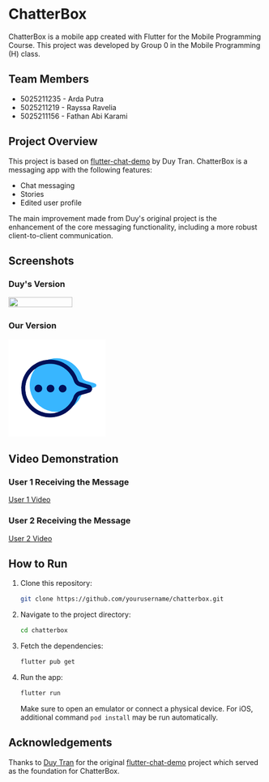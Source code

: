 # ChatterBox

ChatterBox is a mobile app created with Flutter for the Mobile Programming Course. This project was developed by Group 0 in the Mobile Programming (H) class.

## Team Members
- 5025211235 - Arda Putra
- 5025211219 - Rayssa Ravelia
- 5025211156 - Fathan Abi Karami

## Project Overview
This project is based on [flutter-chat-demo](https://github.com/duytq94/flutter-chat-demo) by Duy Tran. ChatterBox is a messaging app with the following features:
- Chat messaging
- Stories
- Edited user profile

The main improvement made from Duy's original project is the enhancement of the core messaging functionality, including a more robust client-to-client communication.

## Screenshots

### Duy's Version
<img src="https://raw.githubusercontent.com/duytq94/flutter-chat-demo/master/screenshots/FlutterChatDemo.gif" height="50%" width="50%">

### Our Version
![Our Version](images/app_icon.png) <!-- Replace with the actual screenshot path -->

## Video Demonstration
### User 1 Receiving the Message
[User 1 Video](screenshots/user1.mp4) <!-- Replace `path_to_user1_video.mp4` with the actual path -->

### User 2 Receiving the Message
[User 2 Video](screenshots/user2.mp4) <!-- Replace `path_to_user2_video.mp4` with the actual path -->


## How to Run
1. Clone this repository:
    ```sh
    git clone https://github.com/yourusername/chatterbox.git
    ```
2. Navigate to the project directory:
    ```sh
    cd chatterbox
    ```
3. Fetch the dependencies:
    ```sh
    flutter pub get
    ```
4. Run the app:
    ```sh
    flutter run
    ```
    Make sure to open an emulator or connect a physical device. For iOS, additional command `pod install` may be run automatically.

## Acknowledgements
Thanks to [Duy Tran](https://github.com/duytq94) for the original [flutter-chat-demo](https://github.com/duytq94/flutter-chat-demo) project which served as the foundation for ChatterBox.
